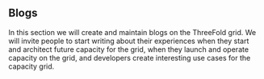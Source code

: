 ## Blogs

In this section we will create and maintain blogs on the ThreeFold grid.  We will invite people to start writing about their experiences when they start and architect future capacity for the grid, when they launch and operate capacity on the grid, and developers create interesting use cases for the capacity grid.

